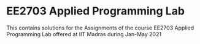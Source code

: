 # EE2703 Applied Programming Lab
This contains solutions for the Assignments of the course EE2703 Applied Programming Lab offered at IIT Madras during Jan-May 2021
